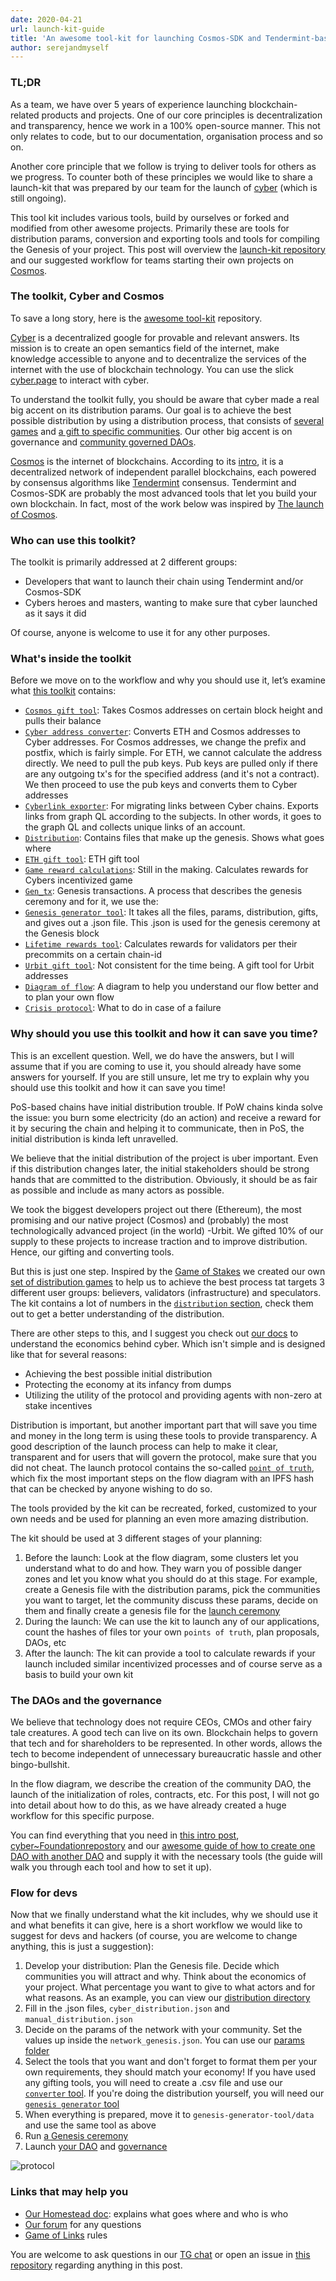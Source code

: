 ```yaml
---
date: 2020-04-21
url: launch-kit-guide
title: 'An awesome tool-kit for launching Cosmos-SDK and Tendermint-based projects'
author: serejandmyself
---
```


### TL;DR 
As a team, we have over 5 years of experience launching blockchain-related products and projects. One of our core principles is decentralization and transparency, hence we work in a 100% open-source manner. This not only relates to code, but to our documentation, organisation process and so on.

Another core principle that we follow is trying to deliver tools for others as we progress. To counter both of these principles we would like to share a launch-kit that was prepared by our team for the launch of [cyber](https://cyber.page/) (which is still ongoing). 

This tool kit includes various tools, build by ourselves or forked and modified from other awesome projects. Primarily these are tools for distribution params, conversion and exporting tools and tools for compiling the Genesis of your project. This post will overview the [launch-kit repository](https://github.com/cybercongress/launch-kit) and our suggested workflow for teams starting their own projects on [Cosmos](https://cosmos.network/). 

### The toolkit, Cyber and Cosmos 
To save a long story, here is the [awesome tool-kit](https://github.com/cybercongress/launch-kit) repository. 

[Cyber](https://github.com/cybercongress/go-cyber) is a decentralized google for provable and relevant answers. Its mission is to create an open semantics field of the internet, make knowledge accessible to anyone and to decentralize the services of the internet with the use of blockchain technology. You can use the slick [cyber.page](https://cyber.page/) to interact with cyber. 

To understand the toolkit fully, you should be aware that cyber made a real big accent on its distribution params. Our goal is to achieve the best possible distribution by using a distribution process, that consists of [several games](https://github.com/cybercongress/congress/blob/master/ecosystem/Cyber%20Homestead%20doc.md#the-distribution-games-in-detail) and [a gift to specific communities](https://github.com/cybercongress/congress/blob/master/ecosystem/Cyber%20Homestead%20doc.md#the-gift). Our other big accent is on governance and [community governed DAOs](https://github.com/cybercongress/congress/blob/master/ecosystem/Cyber%20Homestead%20doc.md#cybermetagalaxy). 

[Cosmos](https://cosmos.network/) is the internet of blockchains. According to its [intro](https://cosmos.network/intro), it is a decentralized network of independent parallel blockchains, each powered by consensus algorithms like [Tendermint](https://cosmos.network/intro#what-is-tendermint-core-and-the-abci) consensus. Tendermint and Cosmos-SDK are probably the most advanced tools that let you build your own blockchain. In fact, most of the work below was inspired by [The launch of Cosmos](https://github.com/cosmos/launch). 

### Who can use this toolkit? 
The toolkit is primarily addressed at 2 different groups: 

- Developers that want to launch their chain using Tendermint and/or Cosmos-SDK 
- Cybers heroes and masters, wanting to make sure that cyber launched as it says it did 

Of course, anyone is welcome to use it for any other purposes. 

### What's inside the toolkit 
Before we move on to the workflow and why you should use it, let’s examine what [this toolkit](https://github.com/cybercongress/launch-kit) contains: 

- [`Cosmos gift tool`](https://github.com/cybercongress/launch-kit/tree/0.1.0/cosmos_gift_tool): Takes Cosmos addresses on certain block height and pulls their balance 
- [`Cyber address converter`](https://github.com/cybercongress/launch-kit/tree/0.1.0/cyber_address_converter): Converts ETH and Cosmos addresses to Cyber addresses. For Cosmos addresses, we change the prefix and postfix, which is fairly simple. For ETH, we cannot calculate the address directly. We need to pull the pub keys. Pub keys are pulled only if there are any outgoing tx's for the specified address (and it's not a contract). We then proceed to use the pub keys and converts them to Cyber addresses 
- [`Cyberlink exporter`](https://github.com/cybercongress/launch-kit/tree/0.1.0/cyberlink_exporter): For migrating links between Cyber chains. Exports links from graph QL according to the subjects. In other words, it goes to the graph QL and collects unique links of an account. 
- [`Distribution`](https://github.com/cybercongress/launch-kit/tree/0.1.0/distribution): Contains files that make up the genesis. Shows what goes where 
- [`ETH gift tool`](https://github.com/cybercongress/launch-kit/tree/0.1.0/ethereum_gift_tool): ETH gift tool 
- [`Game reward calculations`](https://github.com/cybercongress/launch-kit/tree/0.1.0/game_rewards_calculations): Still in the making. Calculates rewards for Cybers incentivized game 
- [`Gen_tx`](https://github.com/cybercongress/launch-kit/tree/0.1.0/gen_txs): Genesis transactions. A process that describes the genesis ceremony and for it, we use the: 
- [`Genesis generator tool`](https://github.com/cybercongress/launch-kit/tree/0.1.0/genesis_generator_tool): It takes all the files, params, distribution, gifts, and gives out a .json file. This .json is used for the genesis ceremony at the Genesis block 
- [`Lifetime rewards tool`](https://github.com/cybercongress/launch-kit/tree/0.1.0/lifetime_rewards_tool): Calculates rewards for validators per their precommits on a certain chain-id 
- [`Urbit gift tool`](https://github.com/cybercongress/launch-kit/tree/0.1.0/urbit_gift_tool): Not consistent for the time being. A gift tool for Urbit addresses 
- [`Diagram of flow`](https://github.com/cybercongress/launch-kit/blob/0.1.0/pic/protocol.png): A diagram to help you understand our flow better and to plan your own flow 
- [`Crisis protocol`](https://github.com/cybercongress/launch-kit/blob/0.1.0/README.md#crisis-protocol): What to do in case of a failure 

### Why should you use this toolkit and how it can save you time? 
This is an excellent question. Well, we do have the answers, but I will assume that if you are coming to use it, you should already have some answers for yourself. If you are still unsure, let me try to explain why you should use this toolkit and how it can save you time! 

PoS-based chains have initial distribution trouble. If PoW chains kinda solve the issue: you burn some electricity (do an action) and receive a reward for it by securing the chain and helping it to communicate, then in PoS, the initial distribution is kinda left unravelled. 

We believe that the initial distribution of the project is uber important. Even if this distribution changes later, the initial stakeholders should be strong hands that are committed to the distribution. Obviously, it should be as fair as possible and include as many actors as possible. 

We took the biggest developers project out there (Ethereum), the most promising and our native project (Cosmos) and (probably) the most technologically advanced project (in the world) -Urbit. We gifted 10% of our supply to these projects to increase traction and to improve distribution. Hence, our gifting and converting tools. 

But this is just one step. Inspired by the [Game of Stakes](https://github.com/cosmos/game-of-stakes) we created our own [set of distribution games](https://github.com/cybercongress/congress/blob/master/ecosystem/Cyber%20Homestead%20doc.md#the-distribution-games-in-detail) to help us to achieve the best process tat targets 3 different user groups: believers, validators (infrastructure) and speculators. The kit contains a lot of numbers in the [`distribution` section](https://github.com/cybercongress/launch-kit/tree/0.1.0/distribution), check them out to get a better understanding of the distribution. 

There are other steps to this, and I suggest you check out [our docs](https://github.com/cybercongress/congress/blob/master/ecosystem/Cyber%20Homestead%20doc.md#moneybag-section-subtitle-beep-beep-beep) to understand the economics behind cyber. Which isn't simple and is designed like that for several reasons: 

- Achieving the best possible initial distribution 
- Protecting the economy at its infancy from dumps 
- Utilizing the utility of the protocol and providing agents with non-zero at stake incentives 

Distribution is important, but another important part that will save you time and money in the long term is using these tools to provide transparency. A good description of the launch process can help to make it clear, transparent and for users that will govern the protocol, make sure that you did not cheat. The launch protocol contains the so-called [`point of truth`](https://github.com/cybercongress/launch-kit#points-of-truth), which fix the most important steps on the flow diagram with an IPFS hash that can be checked by anyone wishing to do so. 

The tools provided by the kit can be recreated, forked, customized to your own needs and be used for planning an even more amazing distribution. 

The kit should be used at 3 different stages of your planning: 

1) Before the launch: Look at the flow diagram, some clusters let you understand what to do and how. They warn you of possible danger zones and let you know what you should do at this stage. For example, create a Genesis file with the distribution params, pick the communities you want to target, let the community discuss these params, decide on them and finally create a genesis file for the [launch ceremony](https://cybercongress.ai/genesis-ceremony/) 
2) During the launch: We can use the kit to launch any of our applications, count the hashes of files tor your own `points of truth`, plan proposals, DAOs, etc 
3) After the launch: The kit can provide a tool to calculate rewards if your launch included similar incentivized processes and of course serve as a basis to build your own kit 

### The DAOs and the governance 
We believe that technology does not require CEOs, CMOs and other fairy tale creatures. A good tech can live on its own. Blockchain helps to govern that tech and for shareholders to be represented. In other words, allows the tech to become independent of unnecessary bureaucratic hassle and other bingo-bullshit. 

In the flow diagram, we describe the creation of the community DAO, the launch of the initialization of roles, contracts, etc. For this post, I will not go into detail about how to do this, as we have already created a huge workflow for this specific purpose. 

You can find everything that you need in [this intro post](https://cybercongress.ai/euler-ceremony/), [cyber~Foundationrepostory](https://github.com/cybercongress/cyber-foundation) and our [awesome guide of how to create one DAO with another DAO](https://github.com/cybercongress/cyber-foundation/blob/master/euler-foundation/foundation.md) and supply it with the necessary tools (the guide will walk you through each tool and how to set it up). 

### Flow for devs 
Now that we finally understand what the kit includes, why we should use it and what benefits it can give, here is a short workflow we would like to suggest for devs and hackers (of course, you are welcome to change anything, this is just a suggestion): 

1) Develop your distribution: Plan the Genesis file. Decide which communities you will attract and why. Think about the economics of your project. What percentage you want to give to what actors and for what reasons. As an example, you can view our [distribution directory](https://github.com/cybercongress/launch-kit/blob/0.1.0/distribution/README.md) 
2) Fill in the .json files, `cyber_distribution.json` and `manual_distribution.json` 
3) Decide on the params of the network with your community. Set the values up inside the `network_genesis.json`. You can use our [params folder](https://github.com/cybercongress/launch-kit/blob/0.1.0/params/README.md) 
4) Select the tools that you want and don't forget to format them per your own requirements, they should match your economy! If you have used any gifting tools, you will need to create a .csv file and use our [`converter` tool](https://github.com/cybercongress/launch-kit/blob/0.1.0/cyber_address_converter/README.md). If you're doing the distribution yourself, you will need our [`genesis generator` tool](https://github.com/cybercongress/launch-kit/blob/0.1.0/genesis-generator-tool/README.md) 
5) When everything is prepared, move it to `genesis-generator-tool/data` and use the same tool as above 
6) Run [a Genesis ceremony](https://cybercongress.ai/genesis-ceremony/) 
7) Launch [your DAO](https://github.com/cybercongress/cyber-foundation) and [governance](https://cyber.page/governance) 

![protocol](protocol.png)

### Links that may help you 
- [Our Homestead doc](https://github.com/cybercongress/congress/blob/master/ecosystem/Cyber%20Homestead%20doc.md): explains what goes where and who is who 
- [Our forum](https://cybercongress.ai/post/) for any questions
- [Game of Links](https://cybercongress.ai/game-of-links/) rules 

You are welcome to ask questions in our [TG chat](https://t.me/fuckgoogle) or open an issue in [this repository](https://github.com/cybercongress/launch-kit/issues) regarding anything in this post.
